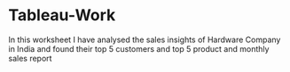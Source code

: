 # Tableau-Work
 In this worksheet I have analysed the sales insights of Hardware Company in India and found their top 5 customers and top 5 product and monthly sales report 
